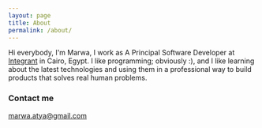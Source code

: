 ```yaml
---
layout: page
title: About
permalink: /about/
---
```


Hi everybody, I'm Marwa, I work as A Principal Software Developer at [Integrant](http://www.integrant.com/) in Cairo, Egypt. I like programming; obviously :), and I like learning about the latest technologies and using them in a professional way to build products that solves real human problems.  


### Contact me

[marwa.atya@gmail.com](mailto:marwa.atya@gmail.com)

